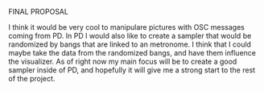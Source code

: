 FINAL PROPOSAL

I think it would be very cool to manipulare pictures with OSC messages coming from PD. In PD I would also like to create a sampler that would be randomized by bangs that are linked to an metronome. I think that I could maybe take the data from the randomized bangs, and have them influence the visualizer. As of right now my main focus will be to create a good sampler inside of PD, and hopefully it will give me a strong start to the rest of the project. 
